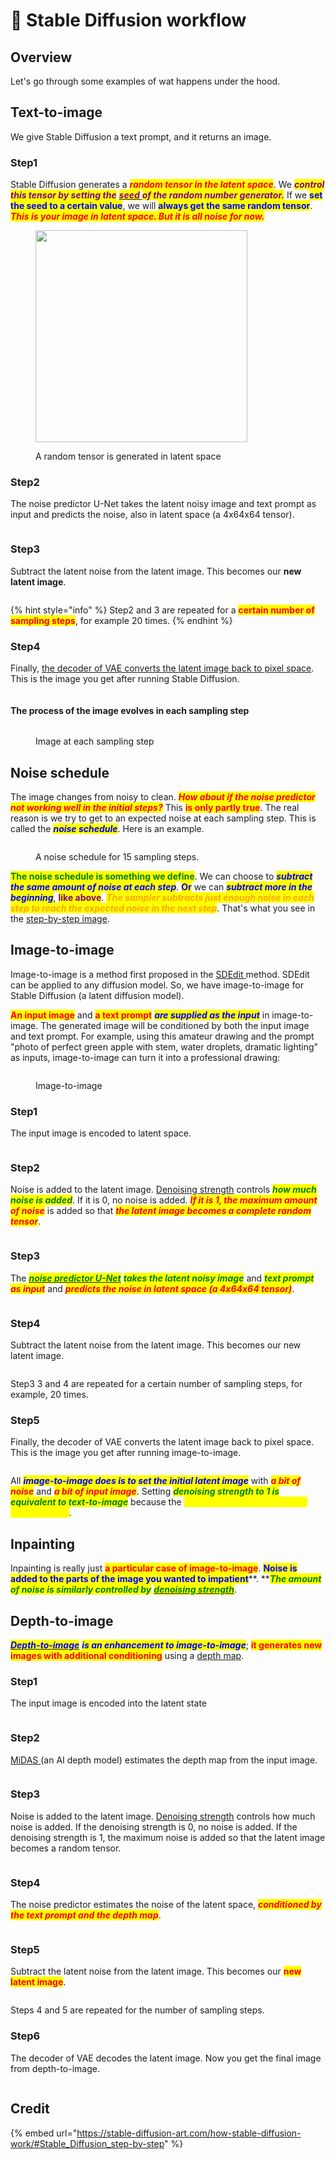 # 👷 Stable Diffusion workflow

## Overview

Let's go through some examples of wat happens under the hood.

## Text-to-image

We give Stable Diffusion a text prompt, and it returns an image.

### Step1

Stable Diffusion generates a _<mark style="color:red;">**random tensor in the latent space**</mark>_. We _<mark style="color:purple;">**control this tensor by setting the**</mark>_ [_<mark style="color:purple;">**seed**</mark>_ ](the-important-parameters-for-stunning-ai-image.md#seed)_<mark style="color:purple;">**of the random number generator.**</mark>_ If we <mark style="color:blue;">**set the seed to a certain value**</mark>, we will <mark style="color:blue;">**always get the same random tensor**</mark>. _<mark style="color:red;">**This is your image in latent space. But it is all noise for now.**</mark>_

<figure><img src="../../.gitbook/assets/image (55).png" alt="" width="339"><figcaption><p>A random tensor is generated in latent space</p></figcaption></figure>

### Step2

The noise predictor U-Net takes the latent noisy image and text prompt as input and predicts the noise, also in latent space (a 4x64x64 tensor).

<figure><img src="../../.gitbook/assets/image (47).png" alt=""><figcaption></figcaption></figure>

### Step3

Subtract the latent noise from the latent image. This becomes our **new latent image**.

<figure><img src="../../.gitbook/assets/image (30).png" alt=""><figcaption></figcaption></figure>

{% hint style="info" %}
Step2 and 3 are repeated for a <mark style="color:red;">**certain number of sampling steps**</mark>, for example 20 times.
{% endhint %}

### Step4

Finally, [the decoder of VAE converts the latent image back to pixel space](vae.md#variational-autoencoder). This is the image you get after running Stable Diffusion.

<figure><img src="../../.gitbook/assets/image (1).png" alt=""><figcaption></figcaption></figure>

#### The process of the image evolves in each sampling step

<figure><img src="https://i0.wp.com/stable-diffusion-art.com/wp-content/uploads/2022/12/cat_euler_15.gif?resize=512%2C512&#x26;ssl=1" alt=""><figcaption><p>Image at each sampling step</p></figcaption></figure>

## Noise schedule

The image changes from noisy to clean. _<mark style="color:red;">**How about if the noise predictor not working well in the initial steps?**</mark>_ This <mark style="color:red;">**is only partly true**</mark>. The real reason is we try to get to an expected noise at each sampling step. This is called the _<mark style="color:blue;">**noise schedule**</mark>_. Here is an example.

<figure><img src="../../.gitbook/assets/image (6).png" alt=""><figcaption><p>A noise schedule for 15 sampling steps.</p></figcaption></figure>

<mark style="color:green;">**The noise schedule is something we define**</mark>. We can choose to _<mark style="color:blue;">**subtract the same amount of noise at each step**</mark>_. <mark style="color:blue;">**Or**</mark> we can _<mark style="color:blue;">**subtract more in the beginning**</mark>_, <mark style="color:purple;">**like above**</mark>. _<mark style="color:orange;">**The sampler subtracts just enough noise in each step to reach the expected noise in the next step**</mark>_. That's what you see in the [step-by-step image](stable-diffusion-workflow.md#the-process-of-the-image-evolves-in-each-sampling-step).

## Image-to-image

Image-to-image is a method first proposed in the [SDEdit ](https://arxiv.org/abs/2108.01073)method. SDEdit can be applied to any diffusion model. So, we have image-to-image for Stable Diffusion (a latent diffusion model).

<mark style="color:red;">**An input image**</mark> and <mark style="color:red;">**a text prompt**</mark> _<mark style="color:blue;">**are supplied as the input**</mark>_ in image-to-image. The generated image will be conditioned by both the input image and text prompt. For example, using this amateur drawing and the prompt "photo of perfect green apple with stem, water droplets, dramatic lighting" as inputs, image-to-image can turn it into a professional drawing:

<figure><img src="../../.gitbook/assets/image (28).png" alt=""><figcaption><p>Image-to-image</p></figcaption></figure>

### Step1

The input image is encoded to latent space.

<figure><img src="../../.gitbook/assets/image (63).png" alt=""><figcaption></figcaption></figure>

### Step2

Noise is added to the latent image. [Denoising strength](denoising-strength.md) controls _<mark style="color:green;">**how much noise is added**</mark>_. If it is 0, no noise is added. _<mark style="color:red;">**If it is 1, the maximum amount of noise**</mark>_ is added so that _<mark style="color:red;">**the latent image becomes a complete random tensor**</mark>_.

<figure><img src="../../.gitbook/assets/image (3).png" alt=""><figcaption></figcaption></figure>

### Step3

The [_<mark style="color:green;">**noise predictor U-Net**</mark>_](diffusion-in-image.md#noise-predictor) _<mark style="color:green;">**takes the latent noisy image**</mark>_ and _<mark style="color:green;">**text prompt**</mark>_ _<mark style="color:red;">**as input**</mark>_ and _<mark style="color:red;">**predicts the noise in latent space (a 4x64x64 tensor)**</mark>_.

<figure><img src="../../.gitbook/assets/image (22).png" alt=""><figcaption></figcaption></figure>

### Step4

Subtract the latent noise from the latent image. This becomes our new latent image.

<figure><img src="../../.gitbook/assets/image (21).png" alt=""><figcaption></figcaption></figure>

Step3 3 and 4 are repeated for a certain number of sampling steps, for example, 20 times.

### Step5

Finally, the decoder of VAE converts the latent image back to pixel space. This is the image you get after running image-to-image.

<figure><img src="../../.gitbook/assets/image (10).png" alt=""><figcaption></figcaption></figure>

All _<mark style="color:blue;">**image-to-image does is to set the initial latent image**</mark>_ with _<mark style="color:red;">**a bit of noise**</mark>_ and _<mark style="color:red;">**a bit of input image**</mark>_. Setting _<mark style="color:green;">**denoising strength to 1 is equivalent to text-to-image**</mark>_ because the _<mark style="color:yellow;">**initial latent image is entirely random noise**</mark>_.

## Inpainting

Inpainting is really just <mark style="color:red;">**a particular case of image-to-image**</mark>. <mark style="color:blue;">**Noise is added to the parts of the image you wanted to impatient**</mark>**. **_<mark style="color:green;">**The amount of noise is similarly controlled by**</mark>_ [_<mark style="color:green;">**denoising strength**</mark>_](denoising-strength.md).

## Depth-to-image

[_<mark style="color:blue;">**Depth-to-image**</mark>_](depth-maps.md) _<mark style="color:blue;">**is an enhancement to image-to-image**</mark>_; <mark style="color:red;">**it generates new images with additional conditioning**</mark> using a [depth map](depth-maps.md).

### Step1

The input image is encoded into the latent state

<figure><img src="../../.gitbook/assets/image (27).png" alt=""><figcaption></figcaption></figure>

### Step2

[MiDAS ](https://github.com/isl-org/MiDaS)(an AI depth model) estimates the depth map from the input image.

<figure><img src="../../.gitbook/assets/image (25).png" alt=""><figcaption></figcaption></figure>

### Step3

Noise is added to the latent image. [Denoising strength](denoising-strength.md) controls how much noise is added. If the denoising strength is 0, no noise is added. If the denoising strength is 1, the maximum noise is added so that the latent image becomes a random tensor.

<figure><img src="../../.gitbook/assets/image (41).png" alt=""><figcaption></figcaption></figure>



### Step4

The noise predictor estimates the noise of the latent space, _<mark style="color:red;">**conditioned by the text prompt and the depth map**</mark>_.

<figure><img src="../../.gitbook/assets/image (31).png" alt=""><figcaption></figcaption></figure>

### Step5

Subtract the latent noise from the latent image. This becomes our <mark style="color:red;">**new latent image**</mark>.

<figure><img src="../../.gitbook/assets/image (17).png" alt=""><figcaption></figcaption></figure>

Steps 4 and 5 are repeated for the number of sampling steps.

### Step6

The decoder of VAE decodes the latent image. Now you get the final image from depth-to-image.

<figure><img src="../../.gitbook/assets/image (46).png" alt=""><figcaption></figcaption></figure>

## Credit

{% embed url="https://stable-diffusion-art.com/how-stable-diffusion-work/#Stable_Diffusion_step-by-step" %}
